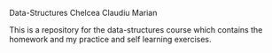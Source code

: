 Data-Structures
Chelcea Claudiu Marian

This is a repository for the data-structures course which contains the homework and my practice and self learning exercises.
